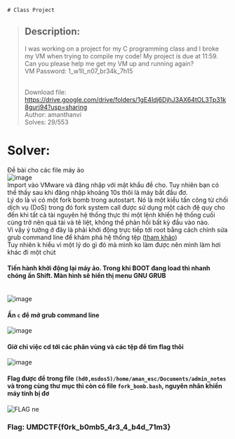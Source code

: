 	# Class Project
>## Description: 
>I was working on a project for my C programming class and I broke my VM when trying to compile my code! My project is due at 11:59. Can you please help me get my VM up and running again?<br>
>VM Password: 1_w1ll_n07_br34k_7h15
>
><br>Download file: https://drive.google.com/drive/folders/1gE4Idj6DjhJ3AX64tOL3Tp31k8gurj94?usp=sharing
><br>Author: amanthanvi<br>
>Solves: 29/553

# Solver:
Đề bài cho các file máy ảo <br>
![image](https://user-images.githubusercontent.com/75996090/157261256-ce499ba2-9f3a-4095-a4cd-61b9305f61a8.png)
<br>Import vào VMware và đăng nhập với mật khẩu đề cho. Tuy nhiên bạn có thể thấy sau khi đăng nhập khoảng 10s thôi là máy bắt đầu đơ. 
<br>Lý do là vì có một fork bomb trong autostart. Nó là một kiểu tấn công từ chối dịch vụ (DoS) trong đó fork system call được sử dụng một cách đệ quy cho đến khi tất cả tài nguyên hệ thống thực thi một lệnh khiến hệ thống cuối cùng trở nên quá tải và tê liệt, không thể phản hồi bất kỳ đầu vào nào.
<br>Vì vậy ý tưởng ở đây là phải khởi động trực tiếp tới root bằng cách chỉnh sửa grub command line để khám phá hệ thống tệp ([tham khảo](https://frameboxxindore.com/android/how-do-i-boot-ubuntu-as-root.html))
<br>Tuy nhiên k hiểu vì một lý do gì đó mà mình ko làm được nên mình làm hơi khác đi một chút
#### Tiến hành khởi động lại máy ảo. Trong khi BOOT đang load thì nhanh chóng ấn Shift. Màn hình sẽ hiển thị menu GNU GRUB
<br>![image](https://user-images.githubusercontent.com/75996090/157273651-96ebe5f9-68b3-4108-a6db-0349996391eb.png)
#### Ấn `c` để mở grub command line
![image](https://user-images.githubusercontent.com/75996090/157277179-c17e69f3-ab39-411f-a8f9-778a91d8650e.png)
#### Giờ chỉ việc cd tới các phân vùng và các tệp để tìm flag thôi
![image](https://user-images.githubusercontent.com/75996090/157277505-fe6e5c1b-c3db-4e25-9771-e238e9e2d8e8.png)
#### Flag được để trong file `(hd0,msdos5)/home/aman_esc/Documents/admin_notes` và trong cùng thư mục thì còn có file `fork_bomb.bash`, nguyên nhân khiến máy tính bị đơ
![FLAG ne](https://user-images.githubusercontent.com/75996090/157278339-40c9c6c0-4a8f-4632-bff4-3706039cbbbc.png)

### Flag: UMDCTF{f0rk_b0mb5_4r3_4_b4d_71m3}